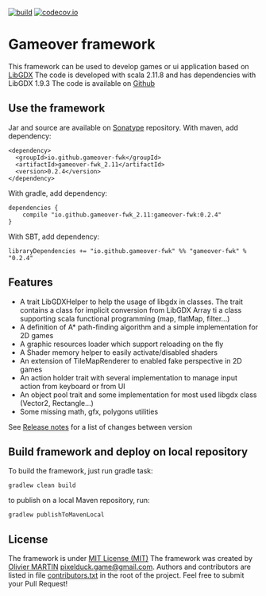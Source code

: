 [![build](https://travis-ci.org/gameover-fwk/gameover-fwk.svg?branch=master)](https://travis-ci.org/gameover-fwk/gameover-fwk) [![codecov.io](https://codecov.io/github/gameover-fwk/gameover-fwk/coverage.svg?branch=master)](https://codecov.io/github/gameover-fwk/gameover-fwk?branch=master)


# Gameover framework
This framework can be used to develop games or ui application based on [LibGDX](https://libgdx.badlogicgames.com)
The code is developed with scala 2.11.8 and has dependencies with LibGDX 1.9.3
The code is available on [Github](https://github.com/gameover-fwl/gameover-fwk)

## Use the framework
Jar and source are available on [Sonatype](http://www.sonatype.org/) repository.
With maven, add dependency:
```
<dependency>
  <groupId>io.github.gameover-fwk</groupId>
  <artifactId>gameover-fwk_2.11</artifactId>
  <version>0.2.4</version>
</dependency>
```

With gradle, add dependency:
```
dependencies {
    compile "io.github.gameover-fwk_2.11:gameover-fwk:0.2.4"
}
```

With SBT, add dependency:
```
libraryDependencies += "io.github.gameover-fwk" %% "gameover-fwk" % "0.2.4"
```

## Features
* A trait LibGDXHelper to help the usage of libgdx in classes. The trait contains a class for implicit conversion from LibGDX Array ti a class supporting scala functional programming (map, flatMap, filter...)
* A definition of A* path-finding algorithm and a simple implementation for 2D games
* A graphic resources loader which support reloading on the fly
* A Shader memory helper to easily activate/disabled shaders
* An extension of TileMapRenderer to enabled fake perspective in 2D games
* An action holder trait with several implementation to manage input action from keyboard or from UI
* An object pool trait and some implementation for most used libgdx class (Vector2, Rectangle...)
* Some missing math, gfx, polygons utilities

See [Release notes](RELEASE_NOTES.md) for a list of changes between version

## Build framework and deploy on local repository
To build the framework, just run gradle task:
```
gradlew clean build
```

to publish on a local Maven repository, run:
```
gradlew publishToMavenLocal
```

## License
The framework is under [MIT License (MIT)](https://en.wikipedia.org/wiki/MIT_License)
The framework was created by [Olivier MARTIN](http://gameover.co.in) <pixelduck.game@gmail.com>.
Authors and contributors are listed in file [contributors.txt](contributors.txt) in the root of the project.
Feel free to submit your Pull Request!
